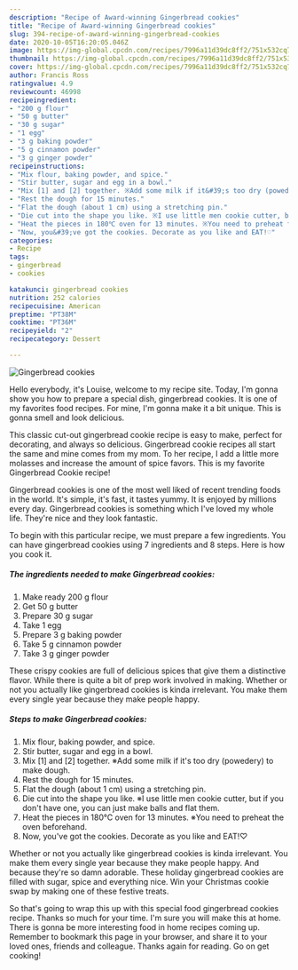 ```yaml
---
description: "Recipe of Award-winning Gingerbread cookies"
title: "Recipe of Award-winning Gingerbread cookies"
slug: 394-recipe-of-award-winning-gingerbread-cookies
date: 2020-10-05T16:20:05.046Z
image: https://img-global.cpcdn.com/recipes/7996a11d39dc8ff2/751x532cq70/gingerbread-cookies-recipe-main-photo.jpg
thumbnail: https://img-global.cpcdn.com/recipes/7996a11d39dc8ff2/751x532cq70/gingerbread-cookies-recipe-main-photo.jpg
cover: https://img-global.cpcdn.com/recipes/7996a11d39dc8ff2/751x532cq70/gingerbread-cookies-recipe-main-photo.jpg
author: Francis Ross
ratingvalue: 4.9
reviewcount: 46998
recipeingredient:
- "200 g flour"
- "50 g butter"
- "30 g sugar"
- "1 egg"
- "3 g baking powder"
- "5 g cinnamon powder"
- "3 g ginger powder"
recipeinstructions:
- "Mix flour, baking powder, and spice."
- "Stir butter, sugar and egg in a bowl."
- "Mix [1] and [2] together. ※Add some milk if it&#39;s too dry (powedery) to make dough."
- "Rest the dough for 15 minutes."
- "Flat the dough (about 1 cm) using a stretching pin."
- "Die cut into the shape you like. ※I use little men cookie cutter, but if you don&#39;t have one, you can just make balls and flat them."
- "Heat the pieces in 180℃ oven for 13 minutes. ※You need to preheat the oven beforehand."
- "Now, you&#39;ve got the cookies. Decorate as you like and EAT!♡"
categories:
- Recipe
tags:
- gingerbread
- cookies

katakunci: gingerbread cookies 
nutrition: 252 calories
recipecuisine: American
preptime: "PT38M"
cooktime: "PT36M"
recipeyield: "2"
recipecategory: Dessert

---
```



![Gingerbread cookies](https://img-global.cpcdn.com/recipes/7996a11d39dc8ff2/751x532cq70/gingerbread-cookies-recipe-main-photo.jpg)

Hello everybody, it's Louise, welcome to my recipe site. Today, I'm gonna show you how to prepare a special dish, gingerbread cookies. It is one of my favorites food recipes. For mine, I'm gonna make it a bit unique. This is gonna smell and look delicious.

This classic cut-out gingerbread cookie recipe is easy to make, perfect for decorating, and always so delicious. Gingerbread cookie recipes all start the same and mine comes from my mom. To her recipe, I add a little more molasses and increase the amount of spice favors. This is my favorite Gingerbread Cookie recipe!

Gingerbread cookies is one of the most well liked of recent trending foods in the world. It's simple, it's fast, it tastes yummy. It is enjoyed by millions every day. Gingerbread cookies is something which I've loved my whole life. They're nice and they look fantastic.


To begin with this particular recipe, we must prepare a few ingredients. You can have gingerbread cookies using 7 ingredients and 8 steps. Here is how you cook it.

<!--inarticleads1-->

##### The ingredients needed to make Gingerbread cookies:

1. Make ready 200 g flour
1. Get 50 g butter
1. Prepare 30 g sugar
1. Take 1 egg
1. Prepare 3 g baking powder
1. Take 5 g cinnamon powder
1. Take 3 g ginger powder


These crispy cookies are full of delicious spices that give them a distinctive flavor. While there is quite a bit of prep work involved in making. Whether or not you actually like gingerbread cookies is kinda irrelevant. You make them every single year because they make people happy. 

<!--inarticleads2-->

##### Steps to make Gingerbread cookies:

1. Mix flour, baking powder, and spice.
1. Stir butter, sugar and egg in a bowl.
1. Mix [1] and [2] together. ※Add some milk if it&#39;s too dry (powedery) to make dough.
1. Rest the dough for 15 minutes.
1. Flat the dough (about 1 cm) using a stretching pin.
1. Die cut into the shape you like. ※I use little men cookie cutter, but if you don&#39;t have one, you can just make balls and flat them.
1. Heat the pieces in 180℃ oven for 13 minutes. ※You need to preheat the oven beforehand.
1. Now, you&#39;ve got the cookies. Decorate as you like and EAT!♡


Whether or not you actually like gingerbread cookies is kinda irrelevant. You make them every single year because they make people happy. And because they&#39;re so damn adorable. These holiday gingerbread cookies are filled with sugar, spice and everything nice. Win your Christmas cookie swap by making one of these festive treats. 

So that's going to wrap this up with this special food gingerbread cookies recipe. Thanks so much for your time. I'm sure you will make this at home. There is gonna be more interesting food in home recipes coming up. Remember to bookmark this page in your browser, and share it to your loved ones, friends and colleague. Thanks again for reading. Go on get cooking!
